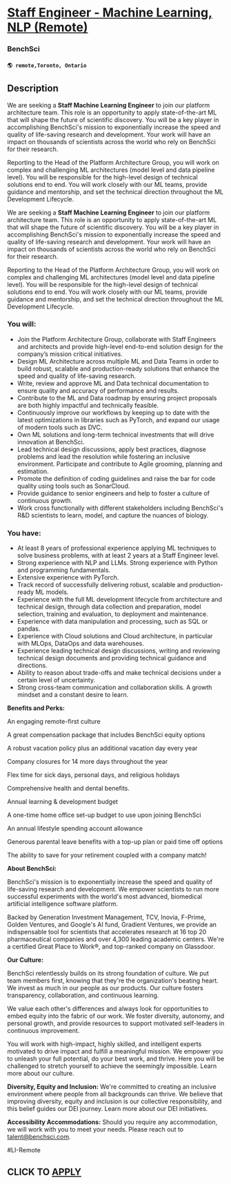 # [Staff Engineer - Machine Learning, NLP (Remote)](https://www.remotewlb.com/apply/staff-engineer-machine-learning-nlp-remote-102337)  
### BenchSci  
#### `🌎 remote,Toronto, Ontario`  

## Description

We are seeking a **Staff Machine Learning Engineer** to join our platform architecture team. This role is an opportunity to apply state-of-the-art ML that will shape the future of scientific discovery. You will be a key player in accomplishing BenchSci's mission to exponentially increase the speed and quality of life-saving research and development. Your work will have an impact on thousands of scientists across the world who rely on BenchSci for their research.

  

Reporting to the Head of the Platform Architecture Group, you will work on complex and challenging ML architectures (model level and data pipeline level). You will be responsible for the high-level design of technical solutions end to end. You will work closely with our ML teams, provide guidance and mentorship, and set the technical direction throughout the ML Development Lifecycle.

  

We are seeking a **Staff Machine Learning Engineer** to join our platform architecture team. This role is an opportunity to apply state-of-the-art ML that will shape the future of scientific discovery. You will be a key player in accomplishing BenchSci's mission to exponentially increase the speed and quality of life-saving research and development. Your work will have an impact on thousands of scientists across the world who rely on BenchSci for their research.

  

Reporting to the Head of the Platform Architecture Group, you will work on complex and challenging ML architectures (model level and data pipeline level). You will be responsible for the high-level design of technical solutions end to end. You will work closely with our ML teams, provide guidance and mentorship, and set the technical direction throughout the ML Development Lifecycle.

  

### You will:

* Join the Platform Architecture Group, collaborate with Staff Engineers and architects and provide high-level end-to-end solution design for the company’s mission critical initiatives.
* Design ML Architecture across multiple ML and Data Teams in order to build robust, scalable and production-ready solutions that enhance the speed and quality of life-saving research.
* Write, review and approve ML and Data technical documentation to ensure quality and accuracy of performance and results.
* Contribute to the ML and Data roadmap by ensuring project proposals are both highly impactful and technically feasible. 
* Continuously improve our workflows by keeping up to date with the latest optimizations in libraries such as PyTorch, and expand our usage of modern tools such as DVC.
* Own ML solutions and long-term technical investments that will drive innovation at BenchSci. 
* Lead technical design discussions, apply best practices, diagnose problems and lead the resolution while fostering an inclusive environment. Participate and contribute to Agile grooming, planning and estimation.
* Promote the definition of coding guidelines and raise the bar for code quality using tools such as SonarCloud.
* Provide guidance to senior engineers and help to foster a culture of continuous growth.
* Work cross functionally with different stakeholders including BenchSci's R&D scientists to learn, model, and capture the nuances of biology.

  

### You have:

* At least 8 years of professional experience applying ML techniques to solve business problems, with at least 2 years at a Staff Engineer level.
* Strong experience with NLP and LLMs. Strong experience with Python and programming fundamentals.
* Extensive experience with PyTorch.
* Track record of successfully delivering robust, scalable and production-ready ML models.
* Experience with the full ML development lifecycle from architecture and technical design, through data collection and preparation, model selection, training and evaluation, to deployment and maintenance.
* Experience with data manipulation and processing, such as SQL or pandas.
* Experience with Cloud solutions and Cloud architecture, in particular with MLOps, DataOps and data warehouses.
* Experience leading technical design discussions, writing and reviewing technical design documents and providing technical guidance and directions.
* Ability to reason about trade-offs and make technical decisions under a certain level of uncertainty.
* Strong cross-team communication and collaboration skills. A growth mindset and a constant desire to learn. 

  

**Benefits and Perks:**

An engaging remote-first culture

A great compensation package that includes BenchSci equity options

A robust vacation policy plus an additional vacation day every year

Company closures for 14 more days throughout the year

Flex time for sick days, personal days, and religious holidays

Comprehensive health and dental benefits.

Annual learning & development budget

A one-time home office set-up budget to use upon joining BenchSci

An annual lifestyle spending account allowance

Generous parental leave benefits with a top-up plan or paid time off options

The ability to save for your retirement coupled with a company match!

  

 **About BenchSci:**

BenchSci's mission is to exponentially increase the speed and quality of life-saving research and development. We empower scientists to run more successful experiments with the world's most advanced, biomedical artificial intelligence software platform.

Backed by Generation Investment Management, TCV, Inovia, F-Prime, Golden Ventures, and Google's AI fund, Gradient Ventures, we provide an indispensable tool for scientists that accelerates research at 16 top 20 pharmaceutical companies and over 4,300 leading academic centers. We're a certified Great Place to Work®, and top-ranked company on Glassdoor.

  

**Our Culture:**

BenchSci relentlessly builds on its strong foundation of culture. We put team members first, knowing that they're the organization's beating heart. We invest as much in our people as our products. Our culture fosters transparency, collaboration, and continuous learning.

We value each other's differences and always look for opportunities to embed equity into the fabric of our work. We foster diversity, autonomy, and personal growth, and provide resources to support motivated self-leaders in continuous improvement.

You will work with high-impact, highly skilled, and intelligent experts motivated to drive impact and fulfill a meaningful mission. We empower you to unleash your full potential, do your best work, and thrive. Here you will be challenged to stretch yourself to achieve the seemingly impossible. Learn more about our culture.

  

 **Diversity, Equity and Inclusion:** We're committed to creating an inclusive environment where people from all backgrounds can thrive. We believe that improving diversity, equity and inclusion is our collective responsibility, and this belief guides our DEI journey. Learn more about our DEI initiatives.

  

 **Accessibility Accommodations:** Should you require any accommodation, we will work with you to meet your needs. Please reach out to talent@benchsci.com.

  

#LI-Remote

  
## CLICK TO [APPLY](https://www.remotewlb.com/apply/staff-engineer-machine-learning-nlp-remote-102337)

